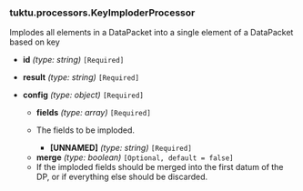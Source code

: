 ### tuktu.processors.KeyImploderProcessor
Implodes all elements in a DataPacket into a single element of a DataPacket based on key

  * **id** *(type: string)* `[Required]`

  * **result** *(type: string)* `[Required]`

  * **config** *(type: object)* `[Required]`

    * **fields** *(type: array)* `[Required]`
    - The fields to be imploded.

      * **[UNNAMED]** *(type: string)* `[Required]`

    * **merge** *(type: boolean)* `[Optional, default = false]`
    - If the imploded fields should be merged into the first datum of the DP, or if everything else should be discarded.

